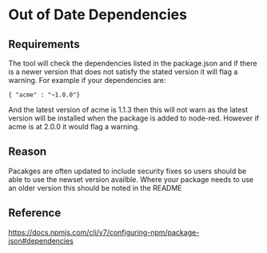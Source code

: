 
# Out of Date Dependencies

## Requirements
The tool will check the dependencies listed in the package.json and if there is a newer version that does not satisfy the stated version it will flag a warning.
For example if your dependencies are:
```
{ "acme" : "~1.0.0"}
```
And the latest version of acme is 1.1.3 then this will not warn as the latest version will be installed when the package is added to node-red.
However if acme is at 2.0.0 it would flag a warning.

## Reason
Pacakges are often updated to include security fixes so users should be able to use the newset version availble.
Where your package needs to use an older version this should be noted in the README



## Reference
https://docs.npmjs.com/cli/v7/configuring-npm/package-json#dependencies